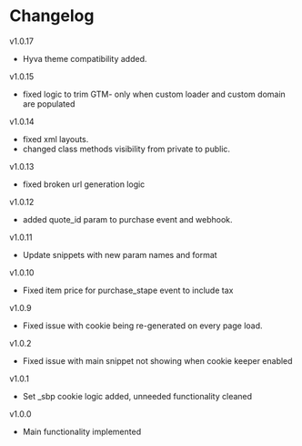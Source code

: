 # Changelog
v1.0.17
- Hyva theme compatibility added.

v1.0.15
- fixed logic to trim GTM- only when custom loader and custom domain are populated

v1.0.14
- fixed xml layouts.
- changed class methods visibility from private to public.

v1.0.13
- fixed broken url generation logic

v1.0.12
- added quote_id param to purchase event and webhook.

v1.0.11
- Update snippets with new param names and format

v1.0.10
- Fixed item price for purchase_stape event to include tax

v1.0.9
- Fixed issue with cookie being re-generated on every page load.

v1.0.2
- Fixed issue with main snippet not showing when cookie keeper enabled

v1.0.1
- Set _sbp cookie logic added, unneeded functionality cleaned

v1.0.0
- Main functionality implemented
